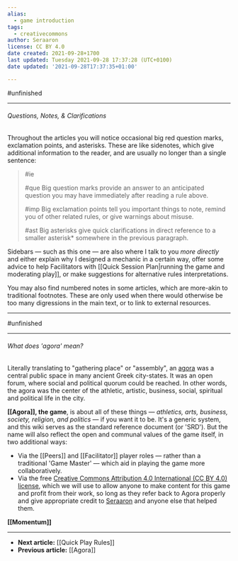 ```yaml
---
alias:
  - game introduction
tags:
  - creativecommons
author: Seraaron
license: CC BY 4.0
date created: 2021-09-28+1700
last updated: Tuesday 2021-09-28 17:37:28 (UTC+0100)
date updated: '2021-09-28T17:37:35+01:00'

---
```


#unfinished 

---

###### Questions, Notes, & Clarifications

Throughout the articles you will notice occasional big red question marks, exclamation points, and asterisks. These are like sidenotes, which give additional information to the reader, and are usually no longer than a single sentence:

> #ie
>
> #que Big question marks provide an answer to an anticipated question you may have immediately after reading a rule above.
>
> #imp Big exclamation points tell you important things to note, remind you of other related rules, or give warnings about misuse.
>
> #ast Big asterisks give quick clarifications in direct reference to a smaller asterisk* somewhere in the previous paragraph.

Sidebars — such as this one — are also where I talk to you _more directly_ and either explain why I designed a mechanic in a certain way, offer some advice to help Facilitators with [[Quick Session Plan|running the game and moderating play]], or make suggestions for alternative rules interpretations.

You may also find numbered notes in some articles, which are more-akin to traditional footnotes. These are only used when there would otherwise be too many digressions in the main text, or to link to external resources.

---

#unfinished 

---

###### What does 'agora' mean?

Literally translating to "gathering place" or "assembly", an [agora](https://en.wikipedia.org/wiki/Agora) was a central public space in many ancient Greek city-states. It was an open forum, where social and political quorum could be reached. In other words, the agora was the center of the athletic, artistic, business, social, spiritual and political life in the city.

**[[Agora]], the game**, is about all of these things — _athletics, arts, business, society, religion, and politics_ — if you want it to be. It's a generic system, and this wiki serves as the standard reference document (or 'SRD'). But the name will also reflect the open and communal values of the game itself, in two additional ways:

- Via the [[Peers]] and [[Facilitator]] player roles — rather than a traditional 'Game Master' — which aid in playing the game more collaboratively.
- Via the free [Creative Commons Attribution 4.0 International (CC BY 4.0) license](https://creativecommons.org/licenses/by/4.0/), which we will use to allow anyone to make content for this game and profit from their work, so long as they refer back to Agora properly and give appropriate credit to [Seraaron](https://twitter.com/SeraaronArt) and anyone else that helped them.

**[[Momentum]]**

---

- **Next article:** [[Quick Play Rules]]
- **Previous article:** [[Agora]]